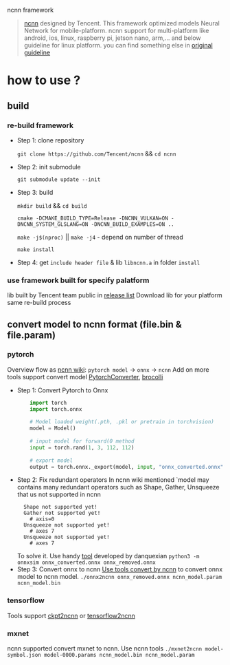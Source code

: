 ncnn framework

  > [ncnn](https://github.com/Tencent/ncnn) designed by Tencent. This framework optimized models Neural Network for mobile-platform.
  > ncnn support for multi-platform like android, ios, linux, raspberry pi, jetson nano, arm,...
and below guideline for linux platform. you can find something else in [original guideline](https://github.com/Tencent/ncnn#howto)

# how to use ?
## build
### re-build framework
  - Step 1: clone repository
  
      `git clone https://github.com/Tencent/ncnn` && `cd ncnn`
  - Step 2: init submodule
  
      `git submodule update --init`
  - Step 3: build
    
      `mkdir build` && `cd build`
      
      `cmake -DCMAKE_BUILD_TYPE=Release -DNCNN_VULKAN=ON -DNCNN_SYSTEM_GLSLANG=ON -DNCNN_BUILD_EXAMPLES=ON ..`
      
      `make -j$(nproc)` || `make -j4` - depend on number of thread
      
      `make install`
   - Step 4: get `include header file` & lib `libncnn.a` in folder `install`
### use framework built for specify palatform
   lib built by Tencent team public in [release list](https://github.com/Tencent/ncnn/releases)
   Download lib for your platform same re-build process
## convert model to ncnn format (file.bin & file.param)
### pytorch
  Overview flow as [ncnn wiki](https://github.com/Tencent/ncnn/wiki/use-ncnn-with-pytorch-or-onnx): `pytorch model` -> `onnx` -> `ncnn`
  Add on more tools support convert model [PytorchConverter](https://github.com/starimeL/PytorchConverter), [brocolli](https://github.com/inisis/brocolli)
  - Step 1: Convert Pytorch to Onnx
    ```python
        import torch
        import torch.onnx
        
        # Model loaded weight(.pth, .pkl or pretrain in torchvision)
        model = Model()
        
        # input model for forward(0 method
        input = torch.rand(1, 3, 112, 112)
        
        # export model
        output = torch.onnx._export(model, input, "onnx_converted.onnx", export_params=True)
  - Step 2: Fix redundant operators
     In ncnn wiki mentioned `model may contains many redundant operators such as Shape, Gather, Unsqueeze that us not supported in ncnn
    ```
      Shape not supported yet!
      Gather not supported yet!
        # axis=0
      Unsqueeze not supported yet!
        # axes 7
      Unsqueeze not supported yet!
        # axes 7
    ```
    To solve it. Use handy [tool](https://github.com/daquexian/onnx-simplifier) developed by danquexian
      `python3 -m onnxsim onnx_converted.onnx onnx_removed.onnx`
  - Step 3: Convert onnx to ncnn
     [Use tools convert by ncnn](https://github.com/docongminh/F-Vision/tree/master/optimizer_framework/NCNN#use-framework-built-for-specify-patlform) to convert onnx model to ncnn model.
    `./onnx2ncnn onnx_removed.onnx ncnn_model.param ncnn_model.bin`
  
### tensorflow
   Tools support [ckpt2ncnn](https://github.com/hanzy88/ckpt2ncnn) or [tensorflow2ncnn](https://github.com/hanzy88/tensorflow2ncnn)
### mxnet
   ncnn supported convert mxnet to ncnn. Use ncnn tools
      `./mxnet2ncnn model-symbol.json model-0000.params ncnn_model.bin ncnn_model.param`
